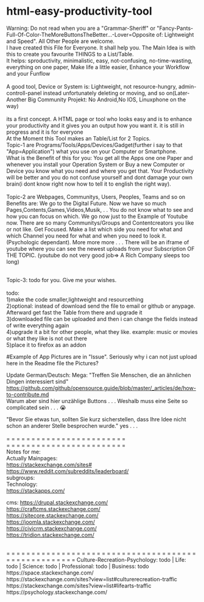 # html-easy-productivity-tool
Warning: Do not read when you are a "Grammar-Sheriff" or "Fancy-Pants-Full-Of-Color-TheMoreButtonsTheBetter...-Lover=Opposite of: Lightweight and Speed". All Other People are welcome.<br>
I have created this File for Everyone. It shall help you. The Main Idea is with this to create you favourite THINGS to a List/Table.<br>
It helps: sproductivity, minimalistic, easy, not-confusing, no-time-wasting, everything on one paper, Make life a little easier, Enhance your Workflow and your Funflow<br>
<br>A good tool, Device or System is: Lightweight, not resource-hungry, admin-controll-panel instead unfortunately deleting or moving, and so on(Later-Another Big Community Projekt: No Android,No IOS, Linuxphone on the way)<br>
<br>its a first concept. A HTML page or tool who looks easy and is to enhance your productivity and it gives you an output how you want it.
it is still in progress
and
it is for everyone<br>
At the Moment this Tool makes an Table/List for 2 Topics.<br>
Topic-1 are Programs/Tools/Apps/Devices/Gadget(further i say to that "App=Application") what you use on your Computer or Smartphone. <br>
What is the Benefit of this for you: You get all the Apps one one Paper and whenever you install your Operation System or Buy a new Computer or Device you know what you need and where you get that. Your Productivity will be better and you do not confuse yourself and dont damage your own brain(i dont know right now how to tell it to english the right way).<br><br>
Topic-2 are Webpages, Communitys, Users, Peoples, Teams and so on <br>
Benefits are: We go to the Digital Future. Now we have so much Pages,Contents,Games,Videos,Musik, . . You do not know what to see and how you can focus on which. We go now just to the Example of Youtube now. There are so many Communitys/Groups and Contentcreators you like or not like. Get Focused. Make a list which side you need for what and which Channel you need for what and when you need to look it. (Psychologic dependant). More more more . . . There will be an iframe of youtube where you can see the newest uploads from your Subscription OF THE TOPIC. (youtube do not very good job=> A Rich Company sleeps too long)
<br><br>

Topic-3: todo for you. Give me your wishes.<br>
<br>todo:<br>
1)make the code smaller,lightweight  and resourcething<br>
2)optional: instead of download send the file to email or github or anypage. Afterward get fast the Table from there and upgrade it<br>
3)downloaded file can be uploaded and then i can change the fields instead of write everything again<br>
4)upgrade it a bit for other people, what they like. example: music or movies or what they like is not out there<br>
5)place it to firefox as an addon

#Example of App
Pictures are in "Issue". Seriously why i can not just upload here in the Readme file the Pictures?

Update German/Deutsch:
Mega: "Treffen Sie Menschen, die an ähnlichen Dingen interessiert sind" <br>
https://github.com/github/opensource.guide/blob/master/_articles/de/how-to-contribute.md <br>
Warum aber sind hier unzählige Buttons . . . Weshalb muss eine Seite so complicated sein . . . 😭 <br>

"Bevor Sie etwas tun, sollten Sie kurz sicherstellen, dass Ihre Idee nicht schon an anderer Stelle besprochen wurde." yes . . . <br><br>
= = = = = = = = = = = = = = = = = = = = = = = =<br>
= = = = = = = = = = = = = = = = = = = = = = = =<br>
Notes for me:<br>
Actually Mainpages: <br>
https://stackexchange.com/sites# <br>
https://www.reddit.com/subreddits/leaderboard/ <br>
subgroups:<br>
Technology:<br>
https://stackapps.com/ <br>

cms:
https://drupal.stackexchange.com/ <br>
https://craftcms.stackexchange.com/ <br>
https://sitecore.stackexchange.com/ <br>
https://joomla.stackexchange.com/ <br>
https://civicrm.stackexchange.com/ <br>
https://tridion.stackexchange.com/ <br>



<br> 
= = = = = = = = = = = = = = = = = = = = = = = = = = = = = = = = = = = = = = = = = = = = = = = = = = = = 
Culture-Recreation-Psychology: todo | Life: todo | Science: todo | Professional: todo | Business: todo
https://space.stackexchange.com/ <br>
https://stackexchange.com/sites?view=list#culturerecreation-traffic <br>
https://stackexchange.com/sites?view=list#lifearts-traffic <br>
https://psychology.stackexchange.com/ <br>






















